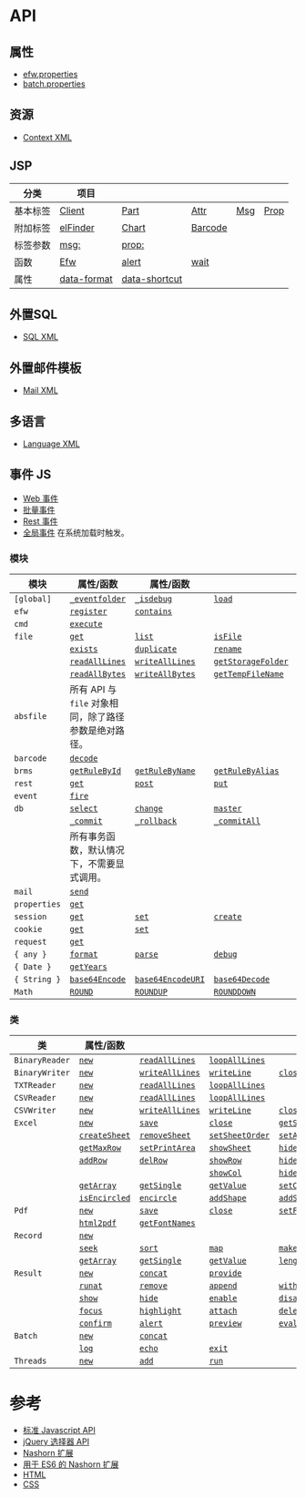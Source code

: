 # API

## 属性

* [efw.properties](properties.web.md)
* [batch.properties](properties.batch.md)

## 资源

* [Context XML](resources.context.md)

## JSP

| 分类 | 项目 |||||
|---|---|---|---|---|---|
| 基本标签 | [Client](tag.client.md) | [Part](tag.part.md) | [Attr](tag.attr.md) | [Msg](tag.msg.md) | [Prop](tag.prop.md) |
| 附加标签 | [elFinder](tag.elfinder.md) | [Chart](tag.chart.md) | [Barcode](tag.barcode.md) | | |
| 标签参数 | [msg:](tag.attr.msg.md) | [prop:](tag.attr.prop.md) | | | |
| 函数 | [Efw](api_efw_function.md) | [alert](efw.dialog.alert.md) | [wait](efw.dialog.wait.md) | | |
| 属性 | [data-format](api_data_format.md) | [data-shortcut](api_data_shortcut.md) | | | |

## 外置SQL

* [SQL XML](api_sql.md)

## 外置邮件模板

* [Mail XML](api_mail.md)

## 多语言

* [Language XML](api_language.md)

## 事件 JS

* [Web 事件](api_webevent.md)
* [批量事件](api_batchevent.md)
* [Rest 事件](api_restevent.md)
* [全局事件](api_global.md) 在系统加载时触发。

### 模块

| 模块 | 属性/函数 | 属性/函数 ||||
|---|---|---|---|---|---|
| `[global]` | [`_eventfolder`](global._eventfolder.md) | [`_isdebug`](global._isdebug.md) | [`load`](global.load.md) | [`loadWithNewGlobal`](global.loadWithNewGlobal.md) | [`loadWithGlobalPool`](global.loadWithGlobalPool.md) |
| `efw` | [`register`](efw.register.md) | [`contains`](efw.contains.md) | | | |
| `cmd` | [`execute`](cmd.execute.md) | | | | |
| `file` | [`get`](file.get.md) | [`list`](file.list.md) | [`isFile`](file.isFile.md) | [`isFolder`](file.isFolder.md) | [`makeFile`](file.makeFile.md) |
| | [`exists`](file.exists.md) | [`duplicate`](file.duplicate.md) | [`rename`](file.rename.md) | [`remove`](file.remove.md) | [`makeDir`](file.makeDir.md) |
| | [`readAllLines`](file.readAllLines.md) | [`writeAllLines`](file.writeAllLines.md) | [`getStorageFolder`](file.getStorageFolder.md) | [`saveUploadFiles`](file.saveUploadFiles.md) | [`saveSingleUploadFile`](file.saveSingleUploadFile.md) |
| | [`readAllBytes`](file.readAllBytes.md) | [`writeAllBytes`](file.writeAllBytes.md) | [`getTempFileName`](file.getTempFileName.md) | [`move`](file.move.md) | |
| `absfile` | 所有 API 与 `file` 对象相同，除了路径参数是绝对路径。 | | | | |
| `barcode` | [`decode`](barcode.decode.md) | | | | |
| `brms` | [`getRuleById`](brms.getRuleById.md) | [`getRuleByName`](brms.getRuleByName.md) | [`getRuleByAlias`](brms.getRuleByAlias.md) | | |
| `rest` | [`get`](rest.get.md) | [`post`](rest.post.md) | [`put`](rest.put.md) | [`delete`](rest.delete.md) | [`getStatus`](rest.getStatus.md) |
| `event` | [`fire`](event.fire.md) | | | | |
| `db` | [`select`](db.select.md) | [`change`](db.change.md) | [`master`](db.master.md) | | |
| | [`_commit`](db._commit.md) | [`_rollback`](db._rollback.md) | [`_commitAll`](db._commitAll.md) | [`_rollbackAll`](db._rollbackAll.md) | |
| | 所有事务函数，默认情况下，不需要显式调用。 | | | | |
| `mail` | [`send`](mail.send.md) | | | | |
| `properties` | [`get`](properties.get.md) | | | | |
| `session` | [`get`](session.get.md) | [`set`](session.set.md) | [`create`](session.create.md) | [`invalidate`](session.invalidate.md) | |
| `cookie` | [`get`](cookie.get.md) | [`set`](cookie.set.md) | | | |
| `request` | [`get`](request.get.md) | | | | |
| `{ any }` | [`format`](any.format.md) | [`parse`](any.parse.md) | [`debug`](any.debug.md) | | |
| `{ Date }` | [`getYears`](Date.getYears.md) | | | | |
| `{ String }` | [`base64Encode`](String.base64Encode.md) | [`base64EncodeURI`](String.base64EncodeURI.md) | [`base64Decode`](String.base64Decode.md) | | |
| `Math` | [`ROUND`](Math.ROUND.md) | [`ROUNDUP`](Math.ROUNDUP.md) | [`ROUNDDOWN`](Math.ROUNDDOWN.md) | | |

### 类

| 类 | 属性/函数 |||||
|---|---|---|---|---|---|
| `BinaryReader` | [`new`](BinaryReader.new.md) | [`readAllLines`](BinaryReader.readAllLines.md) | [`loopAllLines`](BinaryReader.loopAllLines.md) | | |
| `BinaryWriter` | [`new`](BinaryWriter.new.md) | [`writeAllLines`](BinaryWriter.writeAllLines.md) | [`writeLine`](BinaryWriter.writeLine.md) | [`close`](BinaryWriter.close.md) |  |
| `TXTReader` | [`new`](TXTReader.new.md) | [`readAllLines`](TXTReader.readAllLines.md) | [`loopAllLines`](TXTReader.loopAllLines.md) | | |
| `CSVReader` | [`new`](CSVReader.new.md) | [`readAllLines`](CSVReader.readAllLines.md) | [`loopAllLines`](CSVReader.loopAllLines.md) | | |
| `CSVWriter` | [`new`](CSVWriter.new.md) | [`writeAllLines`](CSVWriter.writeAllLines.md) | [`writeLine`](CSVWriter.writeLine.md) | [`close`](CSVWriter.close.md) | |
| `Excel` | [`new`](excel.new.md) | [`save`](excel.save.md) | [`close`](excel.close.md) | [`getSheetNames`](excel.getSheetNames.md) | |
| | [`createSheet`](excel.createSheet.md) | [`removeSheet`](excel.removeSheet.md) | [`setSheetOrder`](excel.setSheetOrder.md) | [`setActiveSheet`](excel.setActiveSheet.md) | |
| | [`getMaxRow`](excel.getMaxRow.md) | [`setPrintArea`](excel.setPrintArea.md) | [`showSheet`](excel.showSheet.md) | [`hideSheet`](excel.hideSheet.md) | [`zoomSheet`](excel.zoomSheet.md) |
| | [`addRow`](excel.addRow.md) | [`delRow`](excel.delRow.md) | [`showRow`](excel.showRow.md) | [`hideRow`](excel.hideRow.md) | |
| | | | [`showCol`](excel.showCol.md) | [`hideCol`](excel.hideCol.md) | |
| | [`getArray`](excel.getArray.md) | [`getSingle`](excel.getSingle.md) | [`getValue`](excel.getValue.md) | [`setCell`](excel.setCell.md) | [`setLink`](excel.setLink.md) |
| | [`isEncircled`](excel.isEncircled.md) | [`encircle`](excel.encircle.md) | [`addShape`](excel.addShape.md) | [`addShapeInRange`](excel.addShapeInRange.md) | [`replacePicture`](excel.replacePicture.md) |
| `Pdf` | [`new`](pdf.new.md) | [`save`](pdf.save.md) | [`close`](pdf.close.md) | [`setField`](pdf.setField.md) |  |
|  | [`html2pdf`](pdf.html2pdf.md) | [`getFontNames`](pdf.getFontNames.md) |
| `Record` | [`new`](record.new.md) | | | | |
| | [`seek`](record.seek.md) | [`sort`](record.sort.md) | [`map`](record.map.md) | [`makeAllKeysUpperCase`](record.makeAllKeysUpperCase.md) | [`makeAllKeysLowerCase`](record.makeAllKeysLowerCase.md) |
| | [`getArray`](record.getArray.md) | [`getSingle`](record.getSingle.md) | [`getValue`](record.getValue.md) | [`length`](record.length.md) | |
| `Result` | [`new`](result.new.md) | [`concat`](result.concat.md) | [`provide`](result.provide.md) | | |
| | [`runat`](result.runat.md) | [`remove`](result.remove.md) | [`append`](result.append.md) | [`withdata`](result.withdata.md) | |
| | [`show`](result.show.md) | [`hide`](result.hide.md) | [`enable`](result.enable.md) | [`disable`](result.disable.md) | |
| | [`focus`](result.focus.md) | [`highlight`](result.highlight.md) | [`attach`](result.attach.md) | [`deleteAfterDownload`](result.deleteAfterDownload.md) | [`saveas`](result.saveas.md) | |
| | [`confirm`](result.confirm.md) | [`alert`](result.alert.md) | [`preview`](result.preview.md) | [`eval`](result.eval.md) | [`navigate`](result.navigate.md) |
| `Batch` | [`new`](batch.new.md) | [`concat`](batch.concat.md) | | | |
| | [`log`](batch.log.md) | [`echo`](batch.echo.md) | [`exit`](batch.exit.md) | | |
| `Threads` | [`new`](threads.new.md) | [`add`](threads.add.md) | [`run`](threads.run.md) | | |

# 参考

* [标准 Javascript API](Standard_Javascript_API.md)
* [jQuery 选择器 API](jQuery_Selectors_API.md)
* [Nashorn 扩展](https://wiki.openjdk.org/display/Nashorn/Nashorn+extensions)
* [用于 ES6 的 Nashorn 扩展](https://github.com/efwGrp/nashorn-ext-for-es6)
* [HTML](https://www.tohoho-web.com/html/index2.htm)
* [CSS](https://www.tohoho-web.com/css/index.htm)